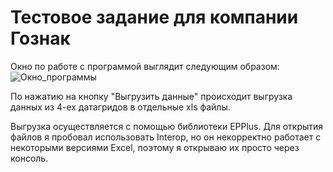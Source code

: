# Тестовое задание для компании Гознак

Окно по работе с программой выглядит следующим образом:
![Окно_программы](https://github.com/EclipsePLZ/goznak_test_task/assets/84061271/7fccb9d0-67fd-407d-9e17-5e6fad2a7473)


По нажатию на кнопку "Выгрузить данные" происходит выгрузка данных из 4-ех датагридов в отдельные xls файлы.

Выгрузка осуществляется с помощью библиотеки EPPlus. Для открытия файлов я пробовал использовать Interop, но он некорректно работает с некоторыми версиями Excel, поэтому я открываю их просто через консоль.
